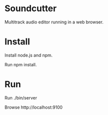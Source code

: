 # Soundcutter

Multitrack audio editor running in a web browser.

# Install

Install node.js and npm.

Run npm install.

# Run

Run ./bin/server

Browse http://localhost:9100
